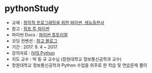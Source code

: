 # pythonStudy

* 교재 : [창의적 프로그래밍을 위한 파이썬, 생능출판사](http://www.yes24.com/24/goods/30963475?scode=032&OzSrank=1)
* 참고 : [점프 투 파이썬](https://wikidocs.net/book/1)
* 파이썬 Docs : [파이썬 튜토리얼](https://docs.python.org/3/tutorial/index.html)
* 코딩 컨벤션 : [참고 블로그](https://spoqa.github.io/2012/08/03/about-python-coding-convention.html)
* 기간 : 2017. 9. 4 ~ 2017. 
* 강의자료 : [IVIS Python](http://ivis.kr/index.php/2017_C%ED%94%84%EB%A1%9C%EA%B7%B8%EB%9E%98%EB%B0%8D)
* 지도 교수 : 박 동 규 교수님 (창원대학교 정보통신공학과 교수)
* 창원대학교 정보통신공학과 Python 수업을 위주로 한 학습 및 연습문제 풀이

